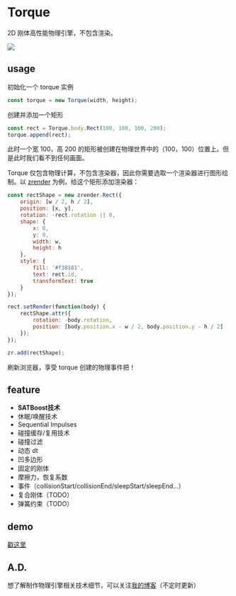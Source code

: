 # Torque

 2D 刚体高性能物理引擎，不包含渲染。

![](https://github.com/phenomLi/Torque/raw/master/images/GIF.gif)

## usage
初始化一个 torque 实例
```javascript
const torque = new Torque(width, height);
```

创建并添加一个矩形
```javascript
const rect = Torque.body.Rect(100, 100, 100, 200);      
torque.append(rect);
```
此时一个宽 100，高 200 的矩形被创建在物理世界中的（100，100）位置上。但是此时我们看不到任何画面。

Torque 仅包含物理计算，不包含渲染器，因此你需要选取一个渲染器进行图形绘制。以 [zrender](https://ecomfe.github.io/zrender-doc/public/) 为例，给这个矩形添加渲染器：
```javascript
const rectShape = new zrender.Rect({
    origin: [w / 2, h / 2],
    position: [x, y],
    rotation: -rect.rotation || 0,
    shape: {
        x: 0,
        y: 0,
        width: w,
        height: h
    },
    style: {
        fill: '#f38181',
        text: rect.id,
        transformText: true
    }
});

rect.setRender(function(body) {
    rectShape.attr({
        rotation: -body.rotation,
        position: [body.position.x - w / 2, body.position.y - h / 2]
    });
});

zr.add(rectShape);
```
刷新浏览器，享受 torque 创建的物理事件把！


## feature
- **SATBoost技术**
- 休眠/唤醒技术
- Sequential Impulses
- 碰撞缓存/复用技术
- 碰撞过滤
- 动态 dt
- 凹多边形
- 固定的刚体
- 摩擦力，恢复系数
- 事件（collisionStart/collisionEnd/sleepStart/sleepEnd...）
- 复合刚体（TODO） 
- 弹簧约束（TODO）

## demo
[戳这里](https://phenomli.github.io/Torque/)

## A.D.
想了解制作物理引擎相关技术细节，可以关注[我的博客](https://github.com/phenomLi/Blog)（不定时更新）